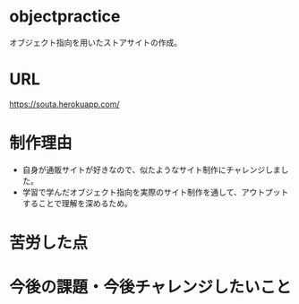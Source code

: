 # objectpractice
オブジェクト指向を用いたストアサイトの作成。


# URL
https://souta.herokuapp.com/

# 制作理由
- 自身が通販サイトが好きなので、似たようなサイト制作にチャレンジしました。
- 学習で学んだオブジェクト指向を実際のサイト制作を通して、アウトプットすることで理解を深めるため。

# 苦労した点

# 今後の課題・今後チャレンジしたいこと
